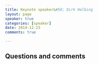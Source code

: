 ```yaml
---
title: Keynote speaker&#58; Dirk Helbing
layout: page
speaker: true
categories: [speaker]
date: 2014-12-23
comments: true

---
```



## Questions and comments 

